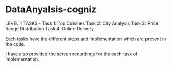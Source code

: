 # DataAnyalsis-cogniz
LEVEL 1 TASKS -
Task 1: Top Cuisines
Task 2: City Analysis
Task 3: Price Range Distribution
Task 4: Online Delivery

 Each tasks have the different steps and implementation which are present in the code. 

 I have also provided the screen recordings for the each task of implementation. 

 
 

